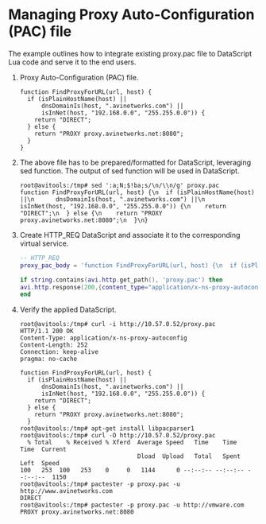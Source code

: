 # Managing Proxy Auto-Configuration (PAC) file
The example outlines how to integrate existing proxy.pac file to DataScript Lua code and serve it to the end users.

1. Proxy Auto-Configuration (PAC) file.
    ```
    function FindProxyForURL(url, host) {
      if (isPlainHostName(host) ||
          dnsDomainIs(host, ".avinetworks.com") ||
          isInNet(host, "192.168.0.0", "255.255.0.0")) {
        return "DIRECT";
      } else {
        return "PROXY proxy.avinetworks.net:8080";
      }
    }
    ```
2. The above file has to be prepared/formatted for DataScript, leveraging sed function. The output of sed function will be used in DataScript.
    ```
    root@avitools:/tmp# sed ':a;N;$!ba;s/\n/\\n/g' proxy.pac
    function FindProxyForURL(url, host) {\n  if (isPlainHostName(host) ||\n      dnsDomainIs(host, ".avinetworks.com") ||\n      isInNet(host, "192.168.0.0", "255.255.0.0")) {\n    return "DIRECT";\n  } else {\n    return "PROXY proxy.avinetworks.net:8080";\n  }\n}
    ```

3. Create HTTP_REQ DataScript and associate it to the corresponding virtual service.
    ```lua
    -- HTTP_REQ
    proxy_pac_body = 'function FindProxyForURL(url, host) {\n  if (isPlainHostName(host) ||\n      dnsDomainIs(host, ".avinetworks.com") ||\n      isInNet(host, "192.168.0.0", "255.255.0.0")) {\n    return "DIRECT";\n  } else {\n    return "PROXY proxy.avinetworks.net:8080";\n  }\n}'

    if string.contains(avi.http.get_path(), 'proxy.pac') then
    avi.http.response(200,{content_type="application/x-ns-proxy-autoconfig", pragma="no-cache"}, proxy_pac_body)
    end
    ```
4. Verify the applied DataScript.
    ```
    root@avitools:/tmp# curl -i http://10.57.0.52/proxy.pac
    HTTP/1.1 200 OK
    Content-Type: application/x-ns-proxy-autoconfig
    Content-Length: 252
    Connection: keep-alive
    pragma: no-cache

    function FindProxyForURL(url, host) {
      if (isPlainHostName(host) ||
          dnsDomainIs(host, ".avinetworks.com") ||
          isInNet(host, "192.168.0.0", "255.255.0.0")) {
        return "DIRECT";
      } else {
        return "PROXY proxy.avinetworks.net:8080";
      }
    root@avitools:/tmp# apt-get install libpacparser1
    root@avitools:/tmp# curl -O http://10.57.0.52/proxy.pac
      % Total    % Received % Xferd  Average Speed   Time    Time     Time  Current
                                     Dload  Upload   Total   Spent    Left  Speed
    100   253  100   253    0     0   1144      0 --:--:-- --:--:-- --:--:--  1150
    root@avitools:/tmp# pactester -p proxy.pac -u http://www.avinetworks.com
    DIRECT
    root@avitools:/tmp# pactester -p proxy.pac -u http://vmware.com
    PROXY proxy.avinetworks.net:8080
    ```

